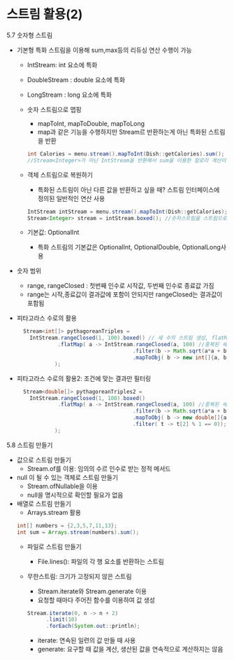 # 스트림 활용(2)

5.7 숫자형 스트림
* 기본형 특화 스트림을 이용해 sum,max등의 리듀싱 연산 수행이 가능
  * IntStream: int 요소에 특화
  * DoubleStream : double 요소에 특화
  * LongStream : long 요소에 특화
  * 숫자 스트림으로 맵핑
    * mapToInt, mapToDouble, mapToLong
    * map과 같은 기능을 수행하지만 Stream<T>르 반환하는게 아닌 특화된 스트림을 반환
    ```java
    int Calories = menu.stream().mapToInt(Dish::getCalories).sum();
    //Stream<Integer>가 아닌 IntStream을 반환해서 sum을 이용한 칼로리 계산이 가능
    ```

  * 객체 스트림으로 복원하기
    * 특화된 스트림이 아닌 다른 값을 반환하고 싶을 때? 스트림 인터페이스에 정의된 일반적인 연산 사용
    ```java
    IntStream intStream = menu.stream().mapToInt(Dish::getCalories); //스트림을 숫자스트림으로 변환
    Stream<Integer> stream = intStream.boxed(); //숫자스트림을 스트림으로 변환
    ```
  * 기본값: OptionalInt
    * 특화 스트림의 기본값은 OptionalInt, OptionalDouble, OptionalLong사용

* 숫자 범위
  * range, rangeClosed : 첫번째 인수로 시작값, 두번째 인수로 종료값 가짐
  * range는 시작,종료값이 결과값에 포함이 안되지만 rangeClosed는 결과값이 포함됨

* 피타고라스 수로의 활용
  ```java
    Stream<int[]> pythagoreanTriples = 
      IntStream.rangeClosed(1, 100).boxed() // 세 수의 스트림 생성, flatMap에서 각가의 스트림을 하나의 평준화된 스트림으로 만듦
               .flatMap( a -> IntStream.rangeClosed(a, 100) //중복된 세 수가 생성되는걸 방지하기 위해 시작값 a로 설정
                                       .filter(b -> Math.sqrt(a*a + b*b) % 1 == 0)
                                       .mapToObj( b -> new int[]{a, b, (int)Math.sqrt(a*a + b*b)})
              );
    ```
* 피타고라스 수로의 활용2: 조건에 맞는 결과만 필터링
  ```java
    Stream<double[]> pythagoreanTriples2 = 
      IntStream.rangeClosed(1, 100).boxed() 
               .flatMap( a -> IntStream.rangeClosed(a, 100) //중복된 세 수가 생성되는걸 방지하기 위해 시작값 a로 설정
                                       .filter(b -> Math.sqrt(a*a + b*b) % 1 == 0)
                                       .mapToObj( b -> new double[]{a, b, Math.sqrt(a*a + b*b})
                                       .filter( t -> t[2] % 1 == 0)); //세 수의 세번째 요소가 정수인 결과만 반환하도록 filter 처리
              );
    ```
5.8 스트림 만들기
* 값으로 스트림 만들기
  * Stream.of를 이용: 임의의 수르 인수로 받는 정적 메서드
* null 이 될 수 있는 객체로 스트림 만들기
  * Stream.ofNullable을 이용
  * null을 명시적으로 확인할 필요가 없음
* 배열로 스트림 만들기
  * Arrays.stream 활용
   ```java
   int[] numbers = {2,3,5,7,11,13};
   int sum = Arrays.stream(numbers).sum();
   ```
  * 파일로 스트림 만들기
    * File.lines(): 파일의 각 행 요소를 반환하는 스트림
  
  * 무한스트림: 크기가 고정되지 않은 스트림
    * Stream.iterate와 Stream.generate 이용
    * 요청할 때마다 주어진 함수를 이용하여 값 생성
     ```java
     Stream.iterate(0, n -> n + 2)
           .limit(10)
           .forEach(System.out::println);
    ```
    * iterate: 연속된 일련의 값 만들 때 사용
    * generate: 요구할 때 값을 계산, 생산된 값을 연속적으로 계산하지는 않음
  
  
  
